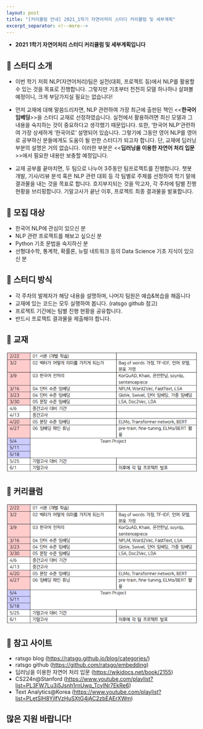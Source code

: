 ```yaml
---
layout: post
title: "[커리큘럼 안내] 2021_1학기 자연어처리 스터디 커리큘럼 및 세부계획"
excerpt_separator: <!--more-->
---
```


- **2021 1학기 자연어처리 스터디 커리큘럼 및 세부계획입니다**
<!--more-->

## 🔔 스터디 소개

- 이번 학기 저희 NLP(자연어처리)팀은 실전(대회, 프로젝트 등)에서 NLP를 활용할 수 있는 것을 목표로 진행합니다. 그렇지만 기초부터 천천히 모델 하나하나 살펴볼 예정이니, 크게 부담가지실 필요는 없습니다!

- 먼저 교재에 대해 말씀드리자면, NLP 관련하여 가장 최근에 출판된 책인 <<**한국어 임베딩**>>을 스터디 교재로 선정하였습니다. 실전에서 활용하려면 최신 모델과 그 내용을 숙지하는 것이 중요하다고 생각했기 때문입니다. 또한, ‘한국어 NLP’관련하여 가장 상세하게 ‘한국어로’ 설명되어 있습니다. 그렇기에 그동안 영어 NLP를 영어로 공부하신 분들에게도 도움이 될 만한 스터디가 되고자 합니다. 단, 교재에 딥러닝 부분의 설명은 거의 없습니다. 이러한 부분은 <<**딥러닝을 이용한 자연어 처리 입문**>>에서 필요한 내용만 보충할 예정입니다.

- 교재 공부를 끝마치면, 두 팀으로 나누어 3주동안 팀프로젝트를 진행합니다. 챗봇 개발, 기사/리뷰 분석 혹은 NLP 관련 대회 등 각 팀별로 주제를 선정하여 학기 말에 결과물을 내는 것을 목표로 합니다. 흐지부지되는 것을 막고자, 각 주차에 팀별 진행 현황을 브리핑합니다. 기말고사가 끝난 이후, 프로젝트 최종 결과물을 발표합니다.

## 🔔 모집 대상

- 한국어 NLP에 관심이 있으신 분
- NLP 관련 프로젝트를 해보고 싶으신 분
- Python 기초 문법을 숙지하신 분
- 선형대수학, 통계학, 확률론, 뉴럴 네트워크 등의 Data Science 기초 지식이 있으신 분

## 🔔 스터디 방식

- 각 주차의 발제자가 해당 내용을 설명하며, 나머지 팀원은 예습&복습을 해옵니다
- 교재에 있는 코드는 모두 실행하여 봅니다. (ratsgo github 참고)
- 프로젝트 기간에는 팀별 진행 현황을 공유합니다.
- 반드시 프로젝트 결과물을 제출해야 합니다.

## 🔔 교재

  <img src="/assets/img/2021_1_curriculum/nlp.PNG">
  
## 🔔 커리큘럼
  
  <img src="/assets/img/2021_1_curriculum/nlp.PNG">

## 🔔 참고 사이트
- ratsgo blog (https://ratsgo.github.io/blog/categories/)
- ratsgo github (https://github.com/ratsgo/embedding)
- 딥러닝을 이용한 자연어 처리 입문 (https://wikidocs.net/book/2155)
- CS224n@Stanford (https://www.youtube.com/playlist?list=PL3FW7Lu3i5Jsnh1rnUwq_TcylNr7EkRe6)
- Text Analytics@Korea (https://www.youtube.com/playlist?list=PLetSlH8YjIfVzHuSXtG4jAC2zbEAErXWm)

## 많은 지원 바랍니다!

